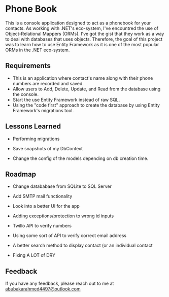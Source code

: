 
# Phone Book

This is a console application designed to act as a phonebook for your contacts. As working with .NET's eco-system, I've encountred the use of Object-Relational Mappers (ORMs). I've got the gist that they work as a way to deal with databases that uses objects. Therefore, the goal of this project was to learn how to use Entity Framework as it is one of the most popular ORMs in the .NET eco-system.




## Requirements

- This is an application where contact's name along with their phone numbers are recorded and saved.
- Allow users to Add, Delete, Update, and Read from the database using the console.
- Start the use Entity Framework instead of raw SQL.
- Using the "code first" approach to create the database by using Entity Framework's migrations tool.
## Lessons Learned

- Performing migrations

- Save snapshots of my DbContext

- Change the config of the models depending on db creation time.
## Roadmap

- Change datababase from SQLite to SQL Server

- Add SMTP mail functionality

- Look into a better UI for the app

- Adding exceptions/protection to wrong id inputs
- Twillo API to verify numbers
- Using some sort of API to verify correct email address
- A better search method to display contact (or an individual contact
- Fixing A LOT of DRY
## Feedback

If you have any feedback, please reach out to me at abubakarahmed4497@outlook.com
